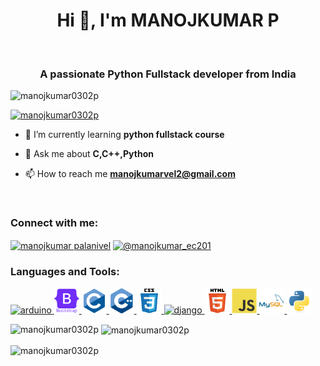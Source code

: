 <h1 align="center">Hi 👋, I'm MANOJKUMAR P</h1>
<img src="https://public-resources.cdn.magazord.com.br/assets/global/manutencao/manutencao.gif" alt="">
<h3 align="center">A passionate Python Fullstack developer from India</h3>

<p align="left"> <img src="https://komarev.com/ghpvc/?username=Manojkumar0302P&label=Profile%20views&color=0e75b6&style=flat" alt="manojkumar0302p" /> </p>

<p align="left"> <a href="https://github.com/ryo-ma/github-profile-trophy"><img src="https://github-profile-trophy.vercel.app/?username=manojkumar0302p" alt="manojkumar0302p" /></a> </p>

- 🌱 I’m currently learning **python fullstack course**

- 💬 Ask me about **C,C++,Python**

- 📫 How to reach me **manojkumarvel2@gmail.com**


<img src="https://www.schoolofit.co.za/wp-content/uploads/2018/06/How-to-become-a-web-developer.gif" alt="">

<h3 align="left">Connect with me:</h3>
<p align="left">
<a href="https://linkedin.com/in/Manojkumar Palanivel" target="blank"><img align="center" src="https://raw.githubusercontent.com/rahuldkjain/github-profile-readme-generator/master/src/images/icons/Social/linked-in-alt.svg" alt="manojkumar palanivel" height="30" width="40" /></a>
<a href="https://www.hackerrank.com/@manojkumar_ec201" target="blank"><img align="center" src="https://raw.githubusercontent.com/rahuldkjain/github-profile-readme-generator/master/src/images/icons/Social/hackerrank.svg" alt="@manojkumar_ec201" height="30" width="40" /></a>
</p>

<h3 align="left">Languages and Tools:</h3>
<p align="left"> <a href="https://www.arduino.cc/" target="_blank" rel="noreferrer"> <img src="https://cdn.worldvectorlogo.com/logos/arduino-1.svg" alt="arduino" width="40" height="40"/> </a> <a href="https://getbootstrap.com" target="_blank" rel="noreferrer"> <img src="https://raw.githubusercontent.com/devicons/devicon/master/icons/bootstrap/bootstrap-plain-wordmark.svg" alt="bootstrap" width="40" height="40"/> </a> <a href="https://www.cprogramming.com/" target="_blank" rel="noreferrer"> <img src="https://raw.githubusercontent.com/devicons/devicon/master/icons/c/c-original.svg" alt="c" width="40" height="40"/> </a> <a href="https://www.w3schools.com/cpp/" target="_blank" rel="noreferrer"> <img src="https://raw.githubusercontent.com/devicons/devicon/master/icons/cplusplus/cplusplus-original.svg" alt="cplusplus" width="40" height="40"/> </a> <a href="https://www.w3schools.com/css/" target="_blank" rel="noreferrer"> <img src="https://raw.githubusercontent.com/devicons/devicon/master/icons/css3/css3-original-wordmark.svg" alt="css3" width="40" height="40"/> </a> <a href="https://www.djangoproject.com/" target="_blank" rel="noreferrer"> <img src="https://cdn.worldvectorlogo.com/logos/django.svg" alt="django" width="40" height="40"/> </a> <a href="https://www.w3.org/html/" target="_blank" rel="noreferrer"> <img src="https://raw.githubusercontent.com/devicons/devicon/master/icons/html5/html5-original-wordmark.svg" alt="html5" width="40" height="40"/> </a> <a href="https://developer.mozilla.org/en-US/docs/Web/JavaScript" target="_blank" rel="noreferrer"> <img src="https://raw.githubusercontent.com/devicons/devicon/master/icons/javascript/javascript-original.svg" alt="javascript" width="40" height="40"/> </a> <a href="https://www.mysql.com/" target="_blank" rel="noreferrer"> <img src="https://raw.githubusercontent.com/devicons/devicon/master/icons/mysql/mysql-original-wordmark.svg" alt="mysql" width="40" height="40"/> </a> <a href="https://www.python.org" target="_blank" rel="noreferrer"> <img src="https://raw.githubusercontent.com/devicons/devicon/master/icons/python/python-original.svg" alt="python" width="40" height="40"/> </a> </p>

<p><img align="left" src="https://github-readme-stats.vercel.app/api/top-langs?username=Manojkumar0302P&show_icons=true&locale=en&layout=compact" alt="manojkumar0302p" /></p>

<p>&nbsp;<img align="center" src="https://github-readme-stats.vercel.app/api?username=Manojkumar0302P&show_icons=true&locale=en" alt="manojkumar0302p" /></p>

<p><img align="center" src="https://github-readme-streak-stats.herokuapp.com/?user=Manojkumar0302P&" alt="manojkumar0302p" /></p>

